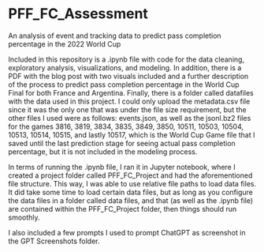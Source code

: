 # PFF_FC_Assessment
An analysis of event and tracking data to predict pass completion percentage in the 2022 World Cup

Included in this repository is a .ipynb file with code for the data cleaning, exploratory analysis, visualizations, and modeling. In addition, there is a PDF with the blog post with two visuals included and a further description of the process to predict pass completion percentage in the World Cup Final for both France and Argentina. Finally, there is a folder called datafiles with the data used in this project. I could only upload the metadata.csv file since it was the only one that was under the file size requirement, but the other files I used were as follows: events.json, as well as the jsonl.bz2 files for the games 3816, 3819, 3834, 3835, 3849, 3850, 10511, 10503, 10504, 10513, 10514, 10515, and lastly 10517, which is the World Cup Game file that I saved until the last prediction stage for seeing actual pass completion percentage, but it is not included in the modeling process.

In terms of running the .ipynb file, I ran it in Jupyter notebook, where I created a project folder called PFF_FC_Project and had the aforementioned file structure. This way, I was able to use relative file paths to load data files. It did take some time to load certain data files, but as long as you configure the data files in a folder called data files, and that (as well as the .ipynb file) are contained within the PFF_FC_Project folder, then things should run smoothly. 

I also included a few prompts I used to prompt ChatGPT as screenshot in the GPT Screenshots folder.
